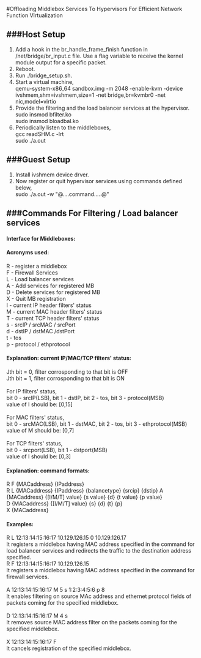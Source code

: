 #Offloading Middlebox Services To Hypervisors For Efficient Network Function VIrtualization

###Host Setup
--------------
1) Add a hook in the br_handle_frame_finish function in /net/bridge/br_input.c file. Use a flag variable to receive the kernel module output for a specific packet.<br/>
2) Reboot. <br/>
3) Run ./bridge_setup.sh.<br/>
4) Start a virtual machine,<br/>
	qemu-system-x86_64 sandbox.img -m 2048 -enable-kvm -device ivshmem,shm=ivshmem,size=1 -net bridge,br=kvmbr0 -net nic,model=virtio<br/>
5) Provide the filtering and the load balancer services at the hypervisor.<br/>
	sudo insmod bfilter.ko<br/>
	sudo insmod bloadbal.ko<br/>
6) Periodically listen to the middleboxes,<br/>
	gcc readSHM.c -lrt<br/>
	sudo ./a.out<br/>

###Guest Setup
---------------
1) Install ivshmem device drver.<br/>
2) Now register or quit hypervisor services using commands defined below,<br/>
	sudo ./a.out -w "@....command.....@"<br/>
	

###Commands For Filtering / Load balancer services
---------------------------------------------------

#### Interface for Middleboxes:
#### Acronyms used:
R - register a middlebox <br/>
F - Firewall Services <br/>
L - Load balancer services <br/>
A - Add services for registered MB<br/> 
D - Delete services for registered MB<br/>
X - Quit MB registration<br/>
I - current IP header filters' status<br/>
M - current MAC header filters' status <br/>
T - current TCP header filters' status<br/>
s - srcIP / srcMAC / srcPort<br/>
d - dstIP / dstMAC /dstPort<br/>
t - tos<br/>
p - protocol / ethprotocol<br/>


#### Explanation: current IP/MAC/TCP filters' status:
Jth bit = 0, filter corrosponding to that bit is OFF<br/>
Jth bit = 1, filter corrosponding to that bit is ON<br/>
<br/>
For IP filters' status,<br/>
bit 0 - srcIP(LSB), bit 1 - dstIP, bit 2 - tos, bit 3 - protocol(MSB)<br/>
value of I should be: [0,15]<br/>
<br/>
For MAC filters' status,<br/>
bit 0 - srcMAC(LSB), bit 1 - dstMAC, bit 2 - tos, bit 3 - ethprotocol(MSB)<br/>
value of M should be: [0,7]<br/>
<br/>
For TCP filters' status,<br/>
bit 0 - srcport(LSB), bit 1 - dstport(MSB)<br/>
value of I should be: [0,3]<br/>


#### Explanation: command formats:<br/>
R F {MACaddress} {IPaddress} <br/>
R L {MACaddress} {IPaddress} {balancetype} {srcip} {dstip}
A {MACaddress} {[I/M/T] value} {s value} {d} {t value} {p value}<br/>
D {MACaddress} {[I/M/T] value} {s} {d} {t} {p}<br/>
X {MACaddress}<br/>


#### Examples:
R L 12:13:14:15:16:17 10.129.126.15 0 10.129.126.17<br/>
It registers a middlebox having MAC address specified in the command for load balancer services and redirects the traffic to the destination address specified. 
<br/>
R F 12:13:14:15:16:17 10.129.126.15 <br/>
It registers a middlebox having MAC address specified in the command for firewall services.<br/>
<br/>
A 12:13:14:15:16:17 M 5 s 1:2:3:4:5:6 p 8<br/>
It enables filtering on source MAc address and ethernet protocol fields of packets coming for the specified middlebox.<br/>
<br/>
D 12:13:14:15:16:17 M 4 s<br/>
It removes source MAC address filter on the packets coming for the specified middlebox.<br/>
<br/>
X 12:13:14:15:16:17 F<br/>
It cancels registration of the specified middlebox.<br/>


